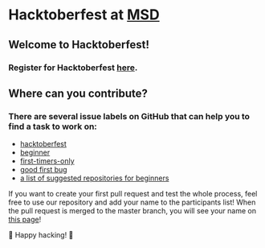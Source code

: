 # Hacktoberfest at [MSD](https://www.msd.cz/)

## Welcome to Hacktoberfest!

### Register for Hacktoberfest [here](https://hacktoberfest.digitalocean.com/).

## Where can you contribute?
### There are several issue labels on GitHub that can help you to find a task to work on:
* [hacktoberfest](https://github.com/search?q=label%3Ahacktoberfest+state%3Aopen+no%3Aassignee+is%3Aissue&type=Issues&ref=advsearch&l=&l=)
* [beginner](https://github.com/search?q=label%3Abeginner+state%3Aopen+no%3Aassignee+is%3Aissue&type=Issues)
* [first-timers-only](https://github.com/search?q=label%3Afirst-timers-only+state%3Aopen+no%3Aassignee+is%3Aissue&type=Issues)
* [good first bug](https://github.com/search?q=label%3A%22good+first+bug%22+state%3Aopen&type=Issues)
* [a list of suggested repositories for beginners](https://github.com/MunGell/awesome-for-beginners)

If you want to create your first pull request and test the whole process, feel free to use our repository and add your name to the participants list! When the pull request is merged to the master branch, you will see your name on [this page](https://msd-code-academy.github.io/hacktoberfest-2020-msd/)!

🎉 Happy hacking! 🎉

